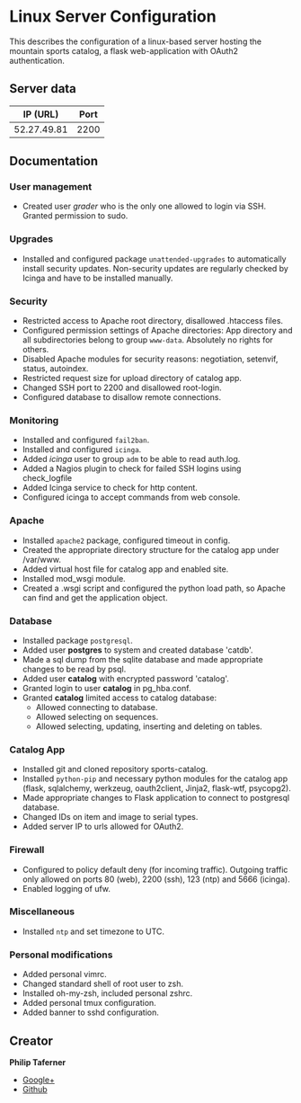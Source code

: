 # Linux Server Configuration

This describes the configuration of a linux-based server hosting the mountain 
sports catalog, a flask web-application with OAuth2 authentication.


## Server data

IP (URL) | Port
----|-----
52.27.49.81 | 2200


## Documentation


### User management

- Created user *grader* who is the only one allowed to login via SSH. Granted
  permission to sudo.

### Upgrades

- Installed and configured package `unattended-upgrades` to automatically install
  security updates. Non-security updates are regularly checked by Icinga and
  have to be installed manually.

### Security

- Restricted access to Apache root directory, disallowed .htaccess files.
- Configured permission settings of Apache directories: App directory and all
  subdirectories belong to group `www-data`. Absolutely no rights for others.
- Disabled Apache modules for security reasons: negotiation, setenvif, status,
  autoindex.
- Restricted request size for upload directory of catalog app.
- Changed SSH port to 2200 and disallowed root-login.
- Configured database to disallow remote connections.

### Monitoring

- Installed and configured `fail2ban`.
- Installed and configured `icinga`.
- Added *icinga* user to group `adm` to be able to read auth.log.
- Added a Nagios plugin to check for failed SSH logins using check_logfile
- Added Icinga service to check for http content.
- Configured icinga to accept commands from web console.

### Apache

- Installed `apache2` package, configured timeout in config.
- Created the appropriate directory structure for the catalog app under
  /var/www.
- Added virtual host file for catalog app and enabled site.
- Installed mod_wsgi module.
- Created a .wsgi script and configured the python load path, so Apache can
  find and get the application object.

### Database

- Installed package `postgresql`.
- Added user **postgres** to system and created database 'catdb'.
- Made a sql dump from the sqlite database and made appropriate changes to be
  read by psql.
- Added user **catalog** with encrypted password 'catalog'.
- Granted login to user **catalog** in pg_hba.conf.
- Granted **catalog** limited access to catalog database:
  - Allowed connecting to database.
  - Allowed selecting on sequences.
  - Allowed selecting, updating, inserting and deleting on tables.

### Catalog App

- Installed git and cloned repository sports-catalog.
- Installed `python-pip` and necessary python modules for the catalog app
  (flask, sqlalchemy, werkzeug, oauth2client, Jinja2, flask-wtf, psycopg2).
- Made appropriate changes to Flask application to connect to postgresql
  database.
- Changed IDs on item and image to serial types.
- Added server IP to urls allowed for OAuth2.

### Firewall

- Configured to policy default deny (for incoming traffic). Outgoing traffic
  only allowed on ports 80 (web), 2200 (ssh), 123 (ntp) and 5666 (icinga).
- Enabled logging of ufw.

### Miscellaneous

- Installed `ntp` and set timezone to UTC.

### Personal modifications

- Added personal vimrc.
- Changed standard shell of root user to zsh.
- Installed oh-my-zsh, included personal zshrc.
- Added personal tmux configuration.
- Added banner to sshd configuration.


## Creator

**Philip Taferner**

* [Google+](https://plus.google.com/u/0/+PhilipTaferner/posts)
* [Github](https://github.com/ctaf)

[1]: https://www.python.org/download/releases/2.7
[2]: https://developers.google.com/appengine
[3]: https://console.developers.google.com
